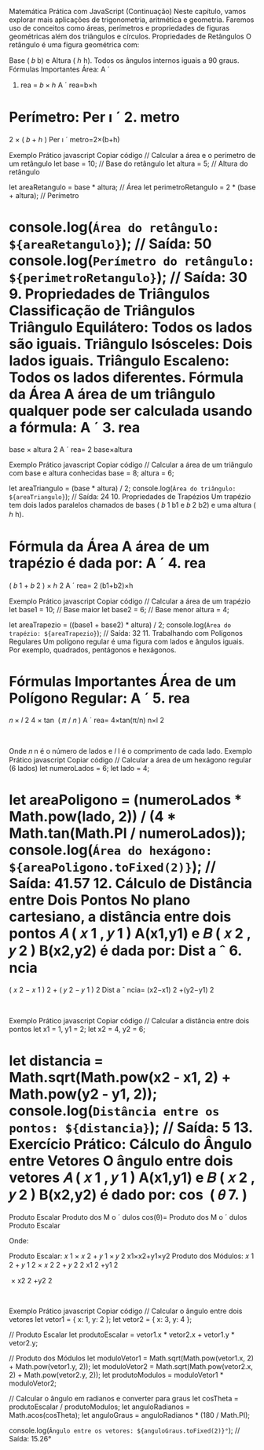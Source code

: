 Matemática Prática com JavaScript (Continuação)
Neste capítulo, vamos explorar mais aplicações de trigonometria, aritmética e geometria. Faremos uso de conceitos como áreas, perímetros e propriedades de figuras geométricas além dos triângulos e círculos.
 Propriedades de Retângulos
O retângulo é uma figura geométrica com:

Base (
𝑏
b) e Altura (
ℎ
h).
Todos os ângulos internos iguais a 90 graus.
Fórmulas Importantes
Área:
A
ˊ
1. rea
=
𝑏
×
ℎ
A
ˊ
 rea=b×h

Perímetro:
Per
ı
ˊ
2. metro
=
2
×
(
𝑏
+
ℎ
)
Per 
ı
ˊ
 metro=2×(b+h)

Exemplo Prático
javascript
Copiar código
// Calcular a área e o perímetro de um retângulo
let base = 10; // Base do retângulo
let altura = 5; // Altura do retângulo

let areaRetangulo = base * altura; // Área
let perimetroRetangulo = 2 * (base + altura); // Perímetro

console.log(`Área do retângulo: ${areaRetangulo}`); // Saída: 50
console.log(`Perímetro do retângulo: ${perimetroRetangulo}`); // Saída: 30
9. Propriedades de Triângulos
Classificação de Triângulos
Triângulo Equilátero: Todos os lados são iguais.
Triângulo Isósceles: Dois lados iguais.
Triângulo Escaleno: Todos os lados diferentes.
Fórmula da Área
A área de um triângulo qualquer pode ser calculada usando a fórmula: 
A
ˊ
3. rea
=
base
×
altura
2
A
ˊ
 rea= 
2
base×altura
​
 

Exemplo Prático
javascript
Copiar código
// Calcular a área de um triângulo com base e altura conhecidas
base = 8;
altura = 6;

let areaTriangulo = (base * altura) / 2;
console.log(`Área do triângulo: ${areaTriangulo}`); // Saída: 24
10. Propriedades de Trapézios
Um trapézio tem dois lados paralelos chamados de bases (
𝑏
1
b1 e 
𝑏
2
b2) e uma altura (
ℎ
h).

Fórmula da Área
A área de um trapézio é dada por: 
A
ˊ
4. rea
=
(
𝑏
1
+
𝑏
2
)
×
ℎ
2
A
ˊ
 rea= 
2
(b1+b2)×h
​
 

Exemplo Prático
javascript
Copiar código
// Calcular a área de um trapézio
let base1 = 10; // Base maior
let base2 = 6;  // Base menor
altura = 4;

let areaTrapezio = ((base1 + base2) * altura) / 2;
console.log(`Área do trapézio: ${areaTrapezio}`); // Saída: 32
11. Trabalhando com Polígonos Regulares
Um polígono regular é uma figura com lados e ângulos iguais. Por exemplo, quadrados, pentágonos e hexágonos.

Fórmulas Importantes
Área de um Polígono Regular:
A
ˊ
5. rea
=
𝑛
×
𝑙
2
4
×
tan
⁡
(
𝜋
/
𝑛
)
A
ˊ
 rea= 
4×tan(π/n)
n×l 
2
 
​
 
Onde 
𝑛
n é o número de lados e 
𝑙
l é o comprimento de cada lado.
Exemplo Prático
javascript
Copiar código
// Calcular a área de um hexágono regular (6 lados)
let numeroLados = 6;
let lado = 4;

let areaPoligono = (numeroLados * Math.pow(lado, 2)) / (4 * Math.tan(Math.PI / numeroLados));
console.log(`Área do hexágono: ${areaPoligono.toFixed(2)}`); // Saída: 41.57
12. Cálculo de Distância entre Dois Pontos
No plano cartesiano, a distância entre dois pontos 
𝐴
(
𝑥
1
,
𝑦
1
)
A(x1,y1) e 
𝐵
(
𝑥
2
,
𝑦
2
)
B(x2,y2) é dada por: 
Dist
a
ˆ
6. ncia
=
(
𝑥
2
−
𝑥
1
)
2
+
(
𝑦
2
−
𝑦
1
)
2
Dist 
a
ˆ
 ncia= 
(x2−x1) 
2
 +(y2−y1) 
2
 
​
 

Exemplo Prático
javascript
Copiar código
// Calcular a distância entre dois pontos
let x1 = 1, y1 = 2;
let x2 = 4, y2 = 6;

let distancia = Math.sqrt(Math.pow(x2 - x1, 2) + Math.pow(y2 - y1, 2));
console.log(`Distância entre os pontos: ${distancia}`); // Saída: 5
13. Exercício Prático: Cálculo do Ângulo entre Vetores
O ângulo entre dois vetores 
𝐴
(
𝑥
1
,
𝑦
1
)
A(x1,y1) e 
𝐵
(
𝑥
2
,
𝑦
2
)
B(x2,y2) é dado por: 
cos
⁡
(
𝜃
7. )
=
Produto Escalar
Produto dos M
o
ˊ
dulos
cos(θ)= 
Produto dos M 
o
ˊ
 dulos
Produto Escalar
​
 
Onde:

Produto Escalar: 
𝑥
1
×
𝑥
2
+
𝑦
1
×
𝑦
2
x1×x2+y1×y2
Produto dos Módulos: 
𝑥
1
2
+
𝑦
1
2
×
𝑥
2
2
+
𝑦
2
2
x1 
2
 +y1 
2
 
​
 × 
x2 
2
 +y2 
2
 
​
 
Exemplo Prático
javascript
Copiar código
// Calcular o ângulo entre dois vetores
let vetor1 = { x: 1, y: 2 };
let vetor2 = { x: 3, y: 4 };

// Produto Escalar
let produtoEscalar = vetor1.x * vetor2.x + vetor1.y * vetor2.y;

// Produto dos Módulos
let moduloVetor1 = Math.sqrt(Math.pow(vetor1.x, 2) + Math.pow(vetor1.y, 2));
let moduloVetor2 = Math.sqrt(Math.pow(vetor2.x, 2) + Math.pow(vetor2.y, 2));
let produtoModulos = moduloVetor1 * moduloVetor2;

// Calcular o ângulo em radianos e converter para graus
let cosTheta = produtoEscalar / produtoModulos;
let anguloRadianos = Math.acos(cosTheta);
let anguloGraus = anguloRadianos * (180 / Math.PI);

console.log(`Ângulo entre os vetores: ${anguloGraus.toFixed(2)}°`); // Saída: 15.26°
